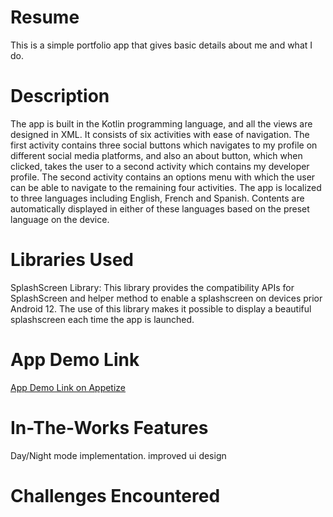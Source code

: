 # Resume
This is a simple portfolio app that gives basic details about me and what I do.
# Description
The app is built in the Kotlin programming language, and all the views are designed in XML.
It consists of six activities with ease of navigation. 
The first activity contains three social buttons which navigates to my profile on different social media platforms, and also an about button, which when clicked, takes the user to a second activity which contains my developer profile.
The second activity contains an options menu with which the user can be able to navigate to the remaining four activities.
The app is localized to three languages including English, French and Spanish. Contents are automatically displayed in either of these languages based on the preset language on the device.
# Libraries Used
SplashScreen Library: This library provides the compatibility APIs for SplashScreen and helper method to enable a splashscreen on devices prior Android 12.
The use of this library makes it possible to display a beautiful splashscreen each time the app is launched.
# App Demo Link
<a href="https://appetize.io/app/jr5smhj23xb6yroqtmqnrdf3k4?device=pixel4&osVersion=11.0&scale=75">App Demo Link on Appetize</a>
# In-The-Works Features
Day/Night mode implementation.
improved ui design
# Challenges Encountered

